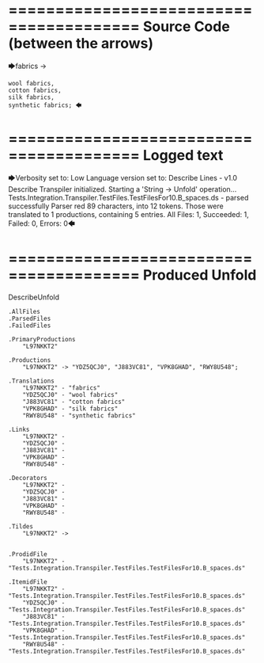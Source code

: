 ========================================
Source Code (between the arrows)
========================================

🡆fabrics -> 

	wool fabrics, 
	cotton fabrics,  
	silk fabrics, 
	synthetic fabrics; 🡄

========================================
Logged text
========================================

🡆Verbosity set to: Low
Language version set to: Describe Lines - v1.0
Describe Transpiler initialized.
Starting a 'String -> Unfold' operation...
Tests.Integration.Transpiler.TestFiles.TestFilesFor10.B_spaces.ds - parsed successfully
Parser red 89 characters, into 12 tokens.
Those were translated to 1 productions, containing 5 entries.
All Files: 1, Succeeded: 1, Failed: 0, Errors: 0🡄

========================================
Produced Unfold
========================================

DescribeUnfold

    .AllFiles
    .ParsedFiles
    .FailedFiles

    .PrimaryProductions
        "L97NKKT2" 

    .Productions
        "L97NKKT2" -> "YDZ5QCJ0", "J883VC81", "VPK8GHAD", "RWY8U548";

    .Translations
        "L97NKKT2" - "fabrics"
        "YDZ5QCJ0" - "wool fabrics"
        "J883VC81" - "cotton fabrics"
        "VPK8GHAD" - "silk fabrics"
        "RWY8U548" - "synthetic fabrics"

    .Links
        "L97NKKT2" - 
        "YDZ5QCJ0" - 
        "J883VC81" - 
        "VPK8GHAD" - 
        "RWY8U548" - 

    .Decorators
        "L97NKKT2" - 
        "YDZ5QCJ0" - 
        "J883VC81" - 
        "VPK8GHAD" - 
        "RWY8U548" - 

    .Tildes
        "L97NKKT2" -> 


    .ProdidFile
        "L97NKKT2" - "Tests.Integration.Transpiler.TestFiles.TestFilesFor10.B_spaces.ds"

    .ItemidFile
        "L97NKKT2" - "Tests.Integration.Transpiler.TestFiles.TestFilesFor10.B_spaces.ds"
        "YDZ5QCJ0" - "Tests.Integration.Transpiler.TestFiles.TestFilesFor10.B_spaces.ds"
        "J883VC81" - "Tests.Integration.Transpiler.TestFiles.TestFilesFor10.B_spaces.ds"
        "VPK8GHAD" - "Tests.Integration.Transpiler.TestFiles.TestFilesFor10.B_spaces.ds"
        "RWY8U548" - "Tests.Integration.Transpiler.TestFiles.TestFilesFor10.B_spaces.ds"

